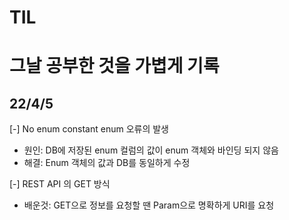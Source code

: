 # TIL
그날 공부한 것을 가볍게 기록
======================

22/4/5
------

[-] No enum constant enum 오류의 발생
   - 원인: DB에 저장된 enum 컬럼의 값이 enum 객체와 바인딩 되지 않음
   - 해결: Enum 객체의 값과 DB를 동일하게 수정

[-] REST API 의 GET 방식
   - 배운것: GET으로 정보를 요청할 땐 Param으로 명확하게 URI를 요청
